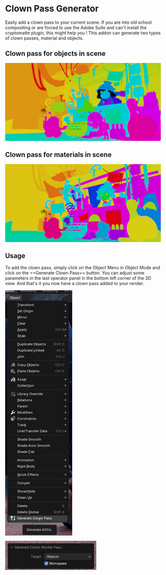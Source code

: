# Clown Pass Generator

Easily add a clown pass to your current scene. If you are into old school compositing or are forced to use the Adobe Suite and can't install the cryptomatte plugin, this might help you ! 
This addon can generate two types of clown passes, material and objects.

## Clown pass for objects in scene

![An example of the clown pass for objects in blender scene. ](https://raw.githubusercontent.com/Maxiriton/images_repo/refs/heads/main/clown_aov/clown_object.jpg)
## Clown pass for materials in scene

![An example of the clown pass for materials in blender scene. ](https://raw.githubusercontent.com/Maxiriton/images_repo/refs/heads/main/clown_aov/clown_material.jpg)

## Usage

To add the clown pass, simply click on the Object Menu in Object Mode and click on the ==Generate Clown Pass== button. You can adjust some parameters in the last operator panel in the bottom left corner of the 3D view. And that's it you now have a clown pass added to your render. 


![The Generate button is added at the bottom of the Object Menu ](https://raw.githubusercontent.com/Maxiriton/images_repo/refs/heads/main/clown_aov/generate_button.jpg)

![Parameters can be changed from the last operator Panel](https://raw.githubusercontent.com/Maxiriton/images_repo/refs/heads/main/clown_aov/UI.jpg)


